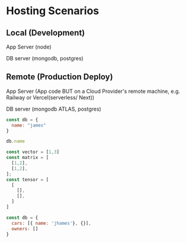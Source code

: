 # Hosting Scenarios

## Local (Development)
App Server (node)
 <!-- Env Variables (.env files) -->
DB server (mongodb, postgres)


## Remote (Production Deploy)
App Server (App code BUT on a Cloud Provider's remote machine, e.g. Railway or Vercel(serverless/ Next))
 <!-- Env Variables (held in host's dashboard) -->
DB server (mongodb ATLAS, postgres)

```js
const db = {
  name: "james"
}

db.name

const vector = [1,3]
const matrix = [
  [1,2],
  [1,2],
];
const tensor = [
  [
    [],
    [],
  ]
]
```

```js
const db = {
  cars: [{ name: 'jhames'}, {}],
  owners: []
}
```